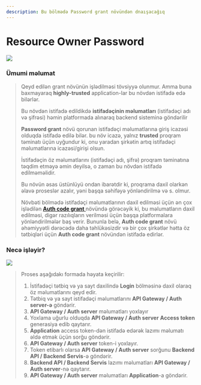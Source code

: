 ```yaml
---
description: Bu bölmədə Password grant növündən dnaışacağıq
---
```


# Resource Owner Password

![](../../.gitbook/assets/pass\_ovner.png)

### Ümumi məlumat

> Qeyd edilən grant növünün işlədilməsi tövsiyyə olunmur. Amma buna baxmayaraq **highly-trusted** application-lar bu növdən istifadə edə bilərlər.&#x20;
>
> Bu növdən istifadə edildikdə **istifadəçinin məlumatları** (istifadəçi adı və şifrəsi) həmin platformada alınaraq backend sisteminə göndərilir
>
> **Password grant** növü qorunan istifadəçi məlumatlarına giriş icazəsi olduqda istifadə edilə bilər. bu növ icazə, yalnız **trusted** proqram təminatı üçün uyğundur ki, onu yaradan şirkətin artıq istifadəçi məlumatlarına icazəsi/girişi olsun.
>
> İstifadəçin öz məlumatlarını (istifadəçi adı, şifrə) proqram təminatına təqdim etməyə əmin deyilsə, o zaman bu növdən istifadə edilməməlidir.
>
> Bu növün əsas üstünlüyü ondan ibarətdir ki, proqrama daxil olarkən əlavə proseslər azalır, yəni başqa səhifəyə yönləndirilmə və s. olmur.
>
> Növbəti bölmədə istifadəçi məlumatlarının daxil edilməsi üçün ən çox işlədilən [**Auth code grant** ](authorization-code/)növündə görəcəyik ki, bu məlumatların daxil edilməsi, digər razılıqların verilməsi üçün başqa platformalara yönləndirilmələr baş verir. Bununla belə, **Auth code grant** növü əhəmiyyətli dərəcədə daha təhlükəsizdir və bir çox şirkətlər hətta öz tətbiqləri üçün **Auth code grant** növündən istifadə edirlər.

### Necə işləyir?

![](../../.gitbook/assets/pass\_grant-2.png)

> Proses aşağıdakı formada həyata keçirilir:
>
> 1. İstifadəçi tətbiq və ya sayt daxilində **Login** bölməsinə daxil olaraq öz məlumatlarını qeyd edir.
> 2. Tətbiq və ya sayt istifadəçi məlumatlarını **API Gateway / Auth server-ə** göndərir.
> 3. **API Gateway / Auth server** məlumatları yoxlayır
> 4. Yoxlama uğurlu olduqda **API Gateway / Auth server** **Access token** generasiya edib qaytarır.
> 5. **Application** access token-dən istifadə edərək lazımı məlumatı əldə etmək üçün sorğu göndərir.
> 6. **API Gateway / Auth server** token-i yoxlayır.&#x20;
> 7. Token etibarlı olarsa **API Gateway / Auth server** sorğunu **Backend API / Backend Servis**-ə göndərir.
> 8. **Backend API / Backend Servis** lazımı məlumatları **API Gateway / Auth server**-nə qaytarır.
> 9. **API Gateway / Auth server** məlumatları **Application**-a göndərir.

